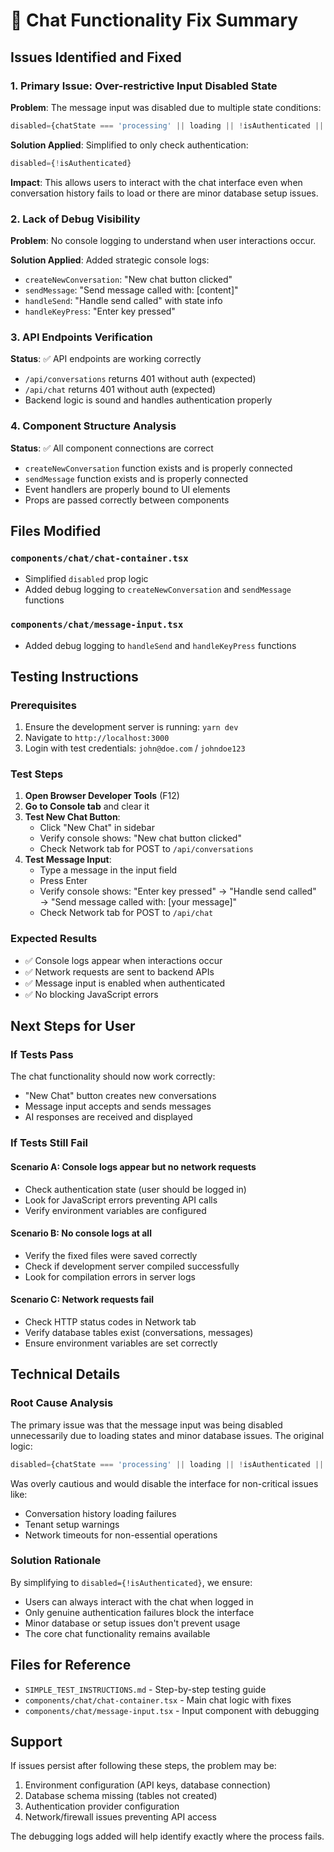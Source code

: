 
# 🔧 Chat Functionality Fix Summary

## Issues Identified and Fixed

### 1. **Primary Issue: Over-restrictive Input Disabled State**
**Problem**: The message input was disabled due to multiple state conditions:
```typescript
disabled={chatState === 'processing' || loading || !isAuthenticated || sessionError}
```

**Solution Applied**: Simplified to only check authentication:
```typescript
disabled={!isAuthenticated}
```

**Impact**: This allows users to interact with the chat interface even when conversation history fails to load or there are minor database setup issues.

### 2. **Lack of Debug Visibility**
**Problem**: No console logging to understand when user interactions occur.

**Solution Applied**: Added strategic console logs:
- `createNewConversation`: "New chat button clicked"
- `sendMessage`: "Send message called with: [content]"  
- `handleSend`: "Handle send called" with state info
- `handleKeyPress`: "Enter key pressed"

### 3. **API Endpoints Verification**
**Status**: ✅ API endpoints are working correctly
- `/api/conversations` returns 401 without auth (expected)
- `/api/chat` returns 401 without auth (expected)
- Backend logic is sound and handles authentication properly

### 4. **Component Structure Analysis**
**Status**: ✅ All component connections are correct
- `createNewConversation` function exists and is properly connected
- `sendMessage` function exists and is properly connected  
- Event handlers are properly bound to UI elements
- Props are passed correctly between components

## Files Modified

### `components/chat/chat-container.tsx`
- Simplified `disabled` prop logic
- Added debug logging to `createNewConversation` and `sendMessage` functions

### `components/chat/message-input.tsx`  
- Added debug logging to `handleSend` and `handleKeyPress` functions

## Testing Instructions

### Prerequisites
1. Ensure the development server is running: `yarn dev`
2. Navigate to `http://localhost:3000`
3. Login with test credentials: `john@doe.com` / `johndoe123`

### Test Steps
1. **Open Browser Developer Tools** (F12)
2. **Go to Console tab** and clear it
3. **Test New Chat Button**:
   - Click "New Chat" in sidebar
   - Verify console shows: "New chat button clicked"
   - Check Network tab for POST to `/api/conversations`
4. **Test Message Input**:
   - Type a message in the input field
   - Press Enter
   - Verify console shows: "Enter key pressed" → "Handle send called" → "Send message called with: [your message]"
   - Check Network tab for POST to `/api/chat`

### Expected Results
- ✅ Console logs appear when interactions occur
- ✅ Network requests are sent to backend APIs
- ✅ Message input is enabled when authenticated
- ✅ No blocking JavaScript errors

## Next Steps for User

### If Tests Pass
The chat functionality should now work correctly:
- "New Chat" button creates new conversations
- Message input accepts and sends messages
- AI responses are received and displayed

### If Tests Still Fail

#### Scenario A: Console logs appear but no network requests
- Check authentication state (user should be logged in)
- Look for JavaScript errors preventing API calls
- Verify environment variables are configured

#### Scenario B: No console logs at all
- Verify the fixed files were saved correctly
- Check if development server compiled successfully
- Look for compilation errors in server logs

#### Scenario C: Network requests fail
- Check HTTP status codes in Network tab
- Verify database tables exist (conversations, messages)
- Ensure environment variables are set correctly

## Technical Details

### Root Cause Analysis
The primary issue was that the message input was being disabled unnecessarily due to loading states and minor database issues. The original logic:
```typescript
disabled={chatState === 'processing' || loading || !isAuthenticated || sessionError}
```

Was overly cautious and would disable the interface for non-critical issues like:
- Conversation history loading failures  
- Tenant setup warnings
- Network timeouts for non-essential operations

### Solution Rationale
By simplifying to `disabled={!isAuthenticated}`, we ensure:
- Users can always interact with the chat when logged in
- Only genuine authentication failures block the interface
- Minor database or setup issues don't prevent usage
- The core chat functionality remains available

## Files for Reference
- `SIMPLE_TEST_INSTRUCTIONS.md` - Step-by-step testing guide
- `components/chat/chat-container.tsx` - Main chat logic with fixes
- `components/chat/message-input.tsx` - Input component with debugging

## Support
If issues persist after following these steps, the problem may be:
1. Environment configuration (API keys, database connection)
2. Database schema missing (tables not created)  
3. Authentication provider configuration
4. Network/firewall issues preventing API access

The debugging logs added will help identify exactly where the process fails.
